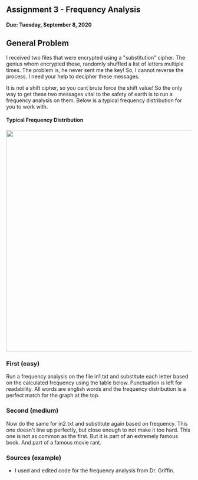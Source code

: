 
## Assignment 3 - Frequency Analysis
#### Due: Tuesday, September 8, 2020

## General Problem
I received two files that were encrypted using a "substitution" cipher. The genius whom encrypted these, randomly shuffled a list of letters multiple times. The problem is, he never sent me the key! So, I cannot reverse the process. I need your help to decipher these messages.

It is not a shift cipher, so you cant brute force the shift value! So the only way to get these two messages vital to the safety of earth is to run a frequency analysis on them. Below is a typical frequency distribution for you to work with.

#### Typical Frequency Distribution
<a href="https://cs.msutexas.edu/~griffin/zcloud/zcloud-files/frequency_4663_2020.jpg"><img src="https://cs.msutexas.edu/~griffin/zcloud/zcloud-files/frequency_4663_2020.jpg" width="600"></a>

### First (easy)
Run a frequency analysis on the file in1.txt and substitute each letter based on the calculated frequency using the table below. Punctuation is left for readability. All words are english words and the frequency distribution is a perfect match for the graph at the top.

### Second (medium)
Now do the same for in2.txt and substitute again based on frequency. This one doesn't line up perfectly, but close enough to not make it too hard. This one is not as common as the first. But it is part of an extremely famous book. And part of a famous movie rant.


### Sources (example)
- I used and edited code for the frequency analysis from Dr. Griffin.
